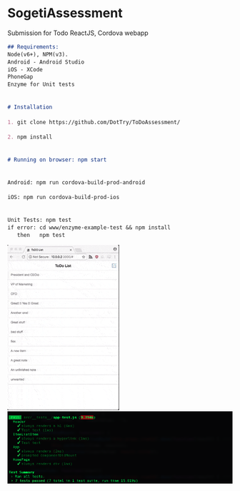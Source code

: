 # SogetiAssessment
Submission for Todo ReactJS, Cordova webapp



```markdown
## Requirements: 
Node(v6+), NPM(v3). 
Android - Android Studio
iOS - XCode
PhoneGap 
Enzyme for Unit tests


# Installation

1. git clone https://github.com/DotTry/ToDoAssessment/ 

2. npm install


# Running on browser: npm start


Android: npm run cordova-build-prod-android

iOS: npm run cordova-build-prod-ios


Unit Tests: npm test
if error: cd www/enzyme-example-test && npm install
   then   npm test
   ```
![Demo](https://github.com/DotTry/ToDoAssessment/blob/master/www/pics/SillyMediocreKakarikis-size_restricted.gif)
![Tests](https://raw.githubusercontent.com/DotTry/ToDoAssessment/master/www/pics/Screen%20Shot%202017-12-08%20at%203.09.30%20AM.png)
